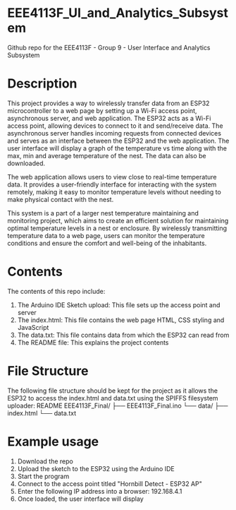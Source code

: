 # EEE4113F_UI_and_Analytics_Subsystem
Github repo for the EEE4113F - Group 9 - User Interface and Analytics Subsystem 

# Description
This project provides a way to wirelessly transfer data from an ESP32 microcontroller to a web page by setting up a Wi-Fi access point, asynchronous server, and web application. The ESP32 acts as a Wi-Fi access point, allowing devices to connect to it and send/receive data. The asynchronous server handles incoming requests from connected devices and serves as an interface between the ESP32 and the web application. The user interface will display a graph of the temperature vs time along with the max, min and average temperature of the nest. The data can also be downloaded. 

The web application allows users to view close to real-time temperature data. It provides a user-friendly interface for interacting with the system remotely, making it easy to monitor temperature levels without needing to make physical contact with the nest. 

This system is a part of a larger nest temperature maintaining and monitoring project, which aims to create an efficient solution for maintaining optimal temperature levels in a nest or enclosure. By wirelessly transmitting temperature data to a web page, users can monitor the temperature conditions and ensure the comfort and well-being of the inhabitants.

# Contents
The contents of this repo include:
1. The Arduino IDE Sketch upload: This file sets up the access point and server
2. The index.html: This file contains the web page HTML, CSS styling and JavaScript
3. The data.txt: This file contains data from which the ESP32 can read from
4. The README file: This explains the project contents 

# File Structure
The following file structure should be kept for the project as it allows the ESP32 to access the index.html and data.txt using the SPIFFS filesystem uploader:
README
EEE4113F_Final/
├── EEE4113F_Final.ino
└── data/
    ├── index.html
    └── data.txt


# Example usage
1. Download the repo
2. Upload the sketch to the ESP32 using the Arduino IDE
3. Start the program
4. Connect to the access point titled "Hornbill Detect - ESP32 AP"
5. Enter the following IP address into a browser: 192.168.4.1
6. Once loaded, the user interface will display
